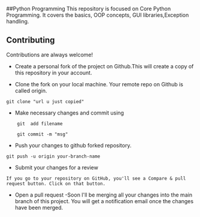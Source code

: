 ##Python Programming
This repository is focused on Core Python Programming. It covers the basics, OOP concepts, GUI libraries,Exception handling.
## Contributing

Contributions are always welcome!

- Create a personal fork of the project on Github.This will create a copy of this repository in your account.

- Clone the fork on your local machine. Your remote repo on Github is called origin.
 
 ```
 git clone "url u just copied"
 ```

- Make necessary changes and commit using
``` 
    git  add filename
```
```
    git commit -m "msg"
```
- Push your changes to github forked repository.
```
git push -u origin your-branch-name
```
- Submit your changes for a review
```
If you go to your repository on GitHub, you'll see a Compare & pull request button. Click on that button.
```
- Open a pull request
-Soon I'll be merging all your changes into the main branch of this project. You will get a notification email once the changes have been merged.
